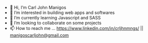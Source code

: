 - 👋 Hi, I’m Carl John Manigos
- 👀 I’m interested in building web apps and softwares
- 🌱 I’m currently learning Javascript and SASS
- 💞️ I’m looking to collaborate on some projects
- 📫 How to reach me ... 
https://www.linkedin.com/in/crljhnmngs/ ||
manigoscarljohn@gmail.com

<!---
crljhnmngs/crljhnmngs is a ✨ special ✨ repository because its `README.md` (this file) appears on your GitHub profile.
You can click the Preview link to take a look at your changes.
--->
